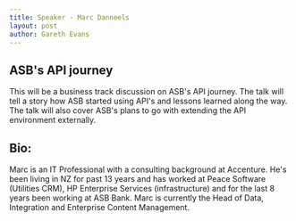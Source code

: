 ```yaml
---
title: Speaker - Marc Danneels
layout: post
author: Gareth Evans
---
```


## ASB's API journey
 
This will be a business track discussion on ASB's API journey. The talk will tell a story how ASB started using API's and lessons learned along the way. The talk will also cover ASB's plans to go with extending the API environment externally.

## Bio:

Marc is an IT Professional with a consulting background at Accenture. He's been living in NZ for past 13 years and has worked at Peace Software (Utilities CRM), HP Enterprise Services (infrastructure) and for the last 8 years been working at ASB Bank. Marc is currently the Head of Data, Integration and Enterprise Content Management.